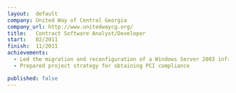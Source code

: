 ```yaml
---
layout:  default
company: United Way of Central Georgia
company_url: http://www.unitedwaycg.org/
title:   Contract Software Analyst/Developer
start:   02/2011
finish:  11/2011
achievements:
  - Led the migration and reconfiguration of a Windows Server 2003 infrastructure to Server 2008 resulting in a reduction of technical support requests by more than 25%
  - Prepared project strategy for obtaining PCI compliance

published: false
---
```

